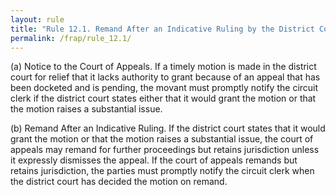 ```yaml
---
layout: rule
title: "Rule 12.1. Remand After an Indicative Ruling by the District Court on a Motion for Relief That Is Barred by a Pending Appeal"
permalink: /frap/rule_12.1/
---
```


(a) Notice to the Court of Appeals. If a timely motion is made in the district court for relief that it lacks authority to grant because of an appeal that has been docketed and is pending, the movant must promptly notify the circuit clerk if the district court states either that it would grant the motion or that the motion raises a substantial issue.


(b) Remand After an Indicative Ruling. If the district court states that it would grant the motion or that the motion raises a substantial issue, the court of appeals may remand for further proceedings but retains jurisdiction unless it expressly dismisses the appeal. If the court of appeals remands but retains jurisdiction, the parties must promptly notify the circuit clerk when the district court has decided the motion on remand.